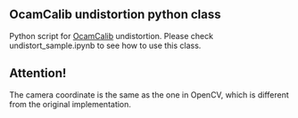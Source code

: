 ## OcamCalib undistortion python class
Python script for [OcamCalib](https://sites.google.com/site/scarabotix/ocamcalib-toolbox) undistortion. Please check undistort_sample.ipynb to see how to use this class.

## Attention!
The camera coordinate is the same as the one in OpenCV, which is different from the original implementation.
